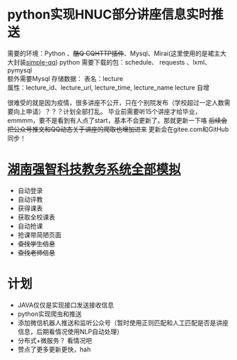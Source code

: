 # python实现HNUC部分讲座信息实时推送

需要的环境：Python 、~~酷Q CQHTTP插件~~、Mysql、Mirai(这里使用的是裙主大大封装[simple-qq](https://github.com/ForteScarlet/simple-robot-core))
python 需要下载的包：schedule、 requests 、lxml、pymysql               
额外需要Mysql 存储数据：
  表名：lecture    
   属性：lecture_id、lecture_url, lecture_time, lecture_name lecture 自增

很难受的就是因为疫情，很多讲座不公开，只在个别院发布（学校超过一定人数需要向上申请）？？？计划全部打乱。 
毕业前需要听15个讲座才给毕业，emmmm，要不是看到有人点了start，基本不会更新了。那就更新一下咯
~~后续会把公众号推文和QQ动态关于讲座的爬取也增加进来~~
更新会在gitee.com和GitHub同步！

# [湖南强智科技教务系统全部模拟](https://gitee.com/ym_0101/HutbEduAdminSystem/tree/master/venv)
  * 自动登录
  * 自动评教
  * 获得课表
  * 获取全校课表
  * 自动抢课
  * 抢课带简陋页面
  * ~~查找学生信息~~
  * ~~查找老师信息~~

# 计划
 * JAVA仅仅是实现接口发送接收信息
 * python实现爬虫和推送
 * 添加微信机器人推送和监听公众号（暂时使用正则匹配和人工匹配是否是讲座信息，后期看情况使用NLP自动处理）
 * 分布式+微服务？ 看情况吧
 * 赞点了更多更新更快，hah
